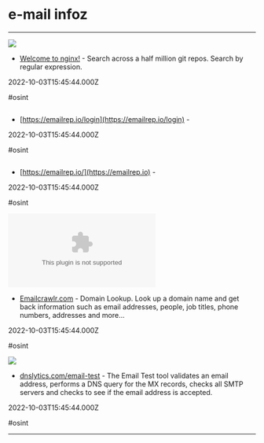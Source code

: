 # e-mail infoz

---

![](https://rdl.ink/render/https%3A%2F%2Fgrep.app)

- [Welcome to nginx!](https://grep.app) - Search across a half million git repos. Search by regular expression.

2022-10-03T15:45:44.000Z

#osint

![]()

- [https://emailrep.io/login](https://emailrep.io/login) - 

2022-10-03T15:45:44.000Z

#osint

![]()

- [https://emailrep.io/](https://emailrep.io) - 

2022-10-03T15:45:44.000Z

#osint

![](https://rdl.ink/render/https%3A%2F%2Femailcrawlr.com)

- [Emailcrawlr.com](https://emailcrawlr.com) - Domain Lookup. Look up a domain name and get back information such as email addresses, people, job titles, phone numbers, addresses and more...

2022-10-03T15:45:44.000Z

#osint

![](https://rdl.ink/render/https%3A%2F%2Fdnslytics.com%2Femail-test)

- [dnslytics.com/email-test](https://dnslytics.com/email-test) - The Email Test tool validates an email address, performs a DNS query for the MX records, checks all SMTP servers and checks to see if the email address is accepted.

2022-10-03T15:45:44.000Z

#osint

---

